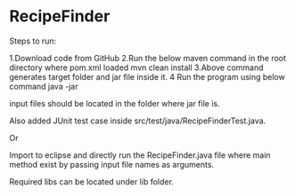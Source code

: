 # RecipeFinder

Steps to run:

1.Download code from GitHub
2.Run the below maven command in the root directory where pom.xml loaded
mvn clean install
3.Above command generates target folder and jar file inside it.
4 Run the program  using below command
java -jar <jar file name> <fridge csv file name> <recipe file name>

input files should be located in the folder where jar file is.

Also added JUnit test case inside src/test/java/RecipeFinderTest.java.

Or  

Import to eclipse and directly run the RecipeFinder.java file where main method exist by passing input file names as arguments.

Required libs can be located under lib folder.